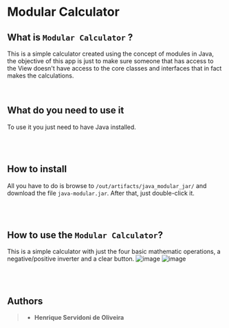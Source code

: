 # Modular Calculator

## What is `Modular Calculator` ?

This is a simple calculator created using the concept of modules in Java, the objective of this app is just to make sure someone that has access to the View doesn't have access to the core classes and interfaces that in fact makes the calculations.

<br/>

## What do you need to use it

To use it you just need to have Java installed.

<br/><br/>

## How to install

All you have to do is browse to `/out/artifacts/java_modular_jar/` and download the file `java-modular.jar`. After that, just double-click it.

<br/><br/>

## How to use the `Modular Calculator`?

This is a simple calculator with just the four basic mathematic operations, a negative/positive inverter and a clear button.
![image](https://user-images.githubusercontent.com/68413884/125963977-6dcaf193-6797-410b-9ab8-4f9264d4bc3e.png)
![image](https://user-images.githubusercontent.com/68413884/125964087-ed6abcc2-b7fb-41fd-9404-b37ad4ac244a.png)

<br/><br/>

## Authors

> - **Henrique Servidoni de Oliveira**
